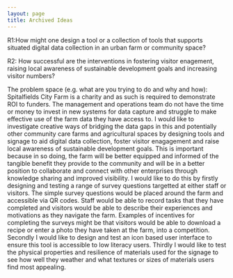 ```yaml
---
layout: page
title: Archived Ideas
---
```


R1:How might one design a tool or a collection of tools that supports situated digital data collection in an urban farm or community space?

R2: How successful are the interventions in fostering visitor enagement, raising local awareness of sustainable development goals and increasing visitor numbers?

The problem space (e.g. what are you trying to do and why and how):
Spitalfields City Farm is a charity and as such is required to demonstrate ROI to funders. The management and operations team do not have the time or money to invest in new systems for data capture and struggle to make effective use of the farm data they have access to. I would like to investigate creative ways of bridging the data gaps in this and potentially other community care farms and agricultural spaces by designing tools and signage to aid digital data collection, foster visitor enagagement and raise local awareness of sustainable development goals. This is important because in so doing, the farm will be better equipped and informed of the tangible benefit they provide to the community and will be in a better position to collaborate and connect with other enterprises through knowledge sharing and improved visibility. I would like to do this by firstly designing and testing a range of survey questions targetted at either staff or visitors. The simple survey questions would be placed around the farm and accessible via QR codes. Staff would be able to record tasks that they have completed and visitors would be able to describe their experiences and motivations as they navigate the farm. Examples of incentives for completing the surveys might be that visitors would be able to download a recipe or enter a photo they have taken at the farm, into a competition. Secondly I would like to design and test an icon based user interface to ensure this tool is accessible to low literacy users. Thirdly I would like to test the physical properties and resilience of materials used for the signage to see how well they weather and what textures or sizes of materials users find most appealing.

